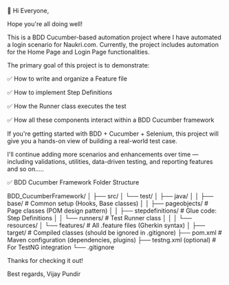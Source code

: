 👋 Hi Everyone,

Hope you're all doing well!

This is a BDD Cucumber-based automation project where I have automated a login scenario for Naukri.com. Currently, the project includes automation for the Home Page and Login Page functionalities.

The primary goal of this project is to demonstrate:

✅ How to write and organize a Feature file

✅ How to implement Step Definitions

✅ How the Runner class executes the test

✅ How all these components interact within a BDD Cucumber framework

If you're getting started with BDD + Cucumber + Selenium, this project will give you a hands-on view of building a real-world test case.

I'll continue adding more scenarios and enhancements over time — including validations, utilities, data-driven testing, and reporting features and so on.....

✅ BDD Cucumber Framework Folder Structure

BDD_CucumberFramework/
│
├── src/
│   └── test/
│       ├── java/
│       │   ├── base/                # Common setup (Hooks, Base classes)
│       │   ├── pageobjects/         # Page classes (POM design pattern)
│       │   ├── stepdefinitions/     # Glue code: Step Definitions
│       │   └── runners/             # Test Runner class
│       │
│       └── resources/
│           └── features/            # All .feature files (Gherkin syntax)
│
├── target/                          # Compiled classes (should be ignored in .gitignore)
├── pom.xml                          # Maven configuration (dependencies, plugins)
├── testng.xml (optional)            # For TestNG integration
└── .gitignore


Thanks for checking it out!

Best regards,
Vijay Pundir
